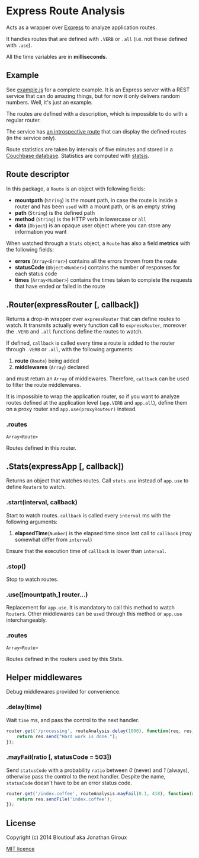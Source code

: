 # Express Route Analysis

Acts as a wrapper over [Express](http://expressjs.com/) to analyze application routes.

It handles routes that are defined with `.VERB` or `.all` (i.e. not these defined with `.use`).

All the time variables are in **milliseconds**.

## Example

See [example.js](https://github.com/Bloutiouf/express-route-analysis/blob/master/example.js) for a complete example. It is an Express server with a REST service that can do amazing things, but for now it only delivers random numbers. Well, it's just an example.

The routes are defined with a description, which is impossible to do with a regular router.

The service has [an introspective route](http://localhost:3000/api/math/) that can display the defined routes (in the service only).

Route statistics are taken by intervals of five minutes and stored in a [Couchbase database](http://www.couchbase.com/). Statistics are computed with [statsjs](https://github.com/angusgibbs/statsjs).

## Route descriptor

In this package, a `Route` is an object with following fields:

* **mountpath** (`String`) is the mount path, in case the route is inside a router and has been `use`d with a mount path, or is an empty string
* **path** (`String`) is the defined path
* **method** (`String`) is the HTTP verb in lowercase or `all`
* **data** (`Object`) is an opaque user object where you can store any information you want

When watched through a `Stats` object, a `Route` has also a field **metrics** with the following fields:

* **errors** (`Array<Error>`) contains all the errors thrown from the route
* **statusCode** (`Object<Number>`) contains the number of responses for each status code
* **times** (`Array<Number>`) contains the times taken to complete the requests that have ended or failed in the route

## .Router(expressRouter [, callback])

Returns a drop-in wrapper over `expressRouter` that can define routes to watch. It transmits actually every function call to `expressRouter`, moreover the `.VERB` and `.all` functions define the routes to watch. 

If defined, `callback` is called every time a route is added to the router through `.VERB` or `.all`, with the following arguments:

1. **route** (`Route`) being added
2. **middlewares** (`Array`) declared

and must return an `Array` of middlewares. Therefore, `callback` can be used to filter the route middlewares.

It is impossible to wrap the application router, so if you want to analyze routes defined at the application level (`app.VERB` and `app.all`), define them on a proxy router and `app.use(proxyRouteur)` instead. 

### .routes

`Array<Route>`

Routes defined in this router.

## .Stats(expressApp [, callback])

Returns an object that watches routes. Call `stats.use` instead of `app.use` to define `Router`s to watch.

### .start(interval, callback)

Start to watch routes. `callback` is called every `interval` ms with the following arguments:

1. **elapsedTime**(`Number`) is the elapsed time since last call to `callback` (may somewhat differ from `interval`)

Ensure that the execution time of `callback` is lower than `interval`.

### .stop()

Stop to watch routes.

### .use([mountpath,] router...)

Replacement for `app.use`. It is mandatory to call this method to watch `Router`s. Other middlewares can be `use`d through this method or `app.use` interchangeably.

### .routes

`Array<Route>`

Routes defined in the routers used by this Stats.

## Helper middlewares

Debug middlewares provided for convenience.

### .delay(time)

Wait `time` ms, and pass the control to the next handler.

```js
router.get('/processing', routeAnalysis.delay(1000), function(req, res) {
	return res.send("Hard work is done.");
});
```

### .mayFail(ratio [, statusCode = 503])

Send `statusCode` with a probability `ratio` between _0_ (never) and _1_ (always), otherwise pass the control to the next handler. Despite the name, `statusCode` doesn't have to be an error status code.

```js
router.get('/index.coffee', routeAnalysis.mayFail(0.1, 418), function(req, res) {
	return res.sendFile('index.coffee');
});
```

## License

Copyright (c) 2014 Bloutiouf aka Jonathan Giroux

[MIT licence](http://opensource.org/licenses/MIT)
